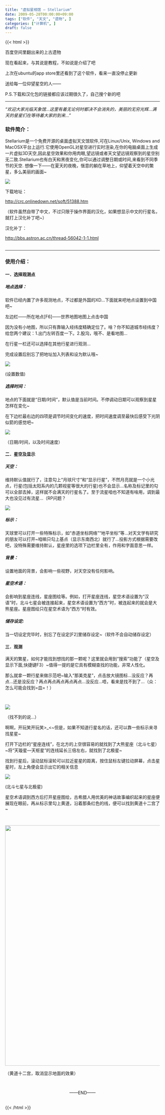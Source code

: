 ```yaml
---
title: "虚拟星相馆 — Stellarium"
date: 2009-05-28T00:00:00+09:00
tags: ["软件", "天文", "遗物", ]
categories: ["计算机", ]
draft: false
---
```

{{< html >}}
<!-- html -->

<p>百度空间里翻出来的上古遗物</p>

<p>现在看起来，与其说是教程，不如说是介绍了吧</p>

<p>上次在ubuntu的app store里还看到了这个软件，看来一直没停止更新</p>

<p>送给每一位仰望星空的人——</p>

<p>P.S.下载和汉化包的链接都应该过期很久了，自己搜个新的吧</p>

<HR>

<i align="center">“欢迎大家光临天象馆…这里有着无论何时都决不会消失的，美丽的无穷光辉…满天的星星们在等待着大家的到来…”</i>



<h3>软件简介：</h3>
<p>Stellarium是一个免费开源的桌面虚拟天文馆软件,可在Linux/Unix, Windows and MacOSX平台上运行.它使用OpenGL对星空进行实时渲染,在你的电脑桌面上生成一片虚拟3D天空,因此星空效果和你用肉眼,望远镜或者天文望远镜观察到的星空别无二致.Stellarium也有白天和黑夜变化,你可以通过调整日期或时间,来看到不同季节的天空. 想像一下——在夏天的夜晚，惬意的躺在草地上，仰望着天空中的繁星，多么美丽的画面~</p>


<img src="/images/blog/1/image002.jpg"></img>



<p>下载地址：</p><a href="http://crc.onlinedown.net/soft/51388.htm">http://crc.onlinedown.net/soft/51388.htm</a>

<p>（软件虽然自带了中文，不过只限于操作界面的汉化，如果想显示中文的行星名，就打上汉化补丁吧~）</p>

<p>汉化补丁：</p><a href="http://bbs.astron.ac.cn/thread-56042-1-1.html">http://bbs.astron.ac.cn/thread-56042-1-1.html</a>
<br /><br />

<hr>

<h3>使用介绍：</h3>

<h4>一．选择观测点</h4>

<h5>地点选择：</h5>

<p>软件已经内置了许多观测地点，不过都是外国的XD…下面就来吧地点设置到中国吧~</p>

<p>左边栏——所在地点[F6]——世界地图地图上点击中国</p>

<p>因为没有小地图，所以只有靠输入经纬度精确定位了。啥？你不知道城市经纬度？给您两个建议：1.出门左转百度一下。2.股沟，哦不、是看地图...</p>

<p>在行星一栏还可以选择在其他行星进行观测…</p>

<p>完成设置后别忘了把地址加入列表和设为默认哦~</p>

<img src="/images/blog/1/image004.jpg"></img>

<p>(设置数值)</p>

<h5>选择时间：</h5>

<p>地点的下面就是“日期/时间”，默认值是当前时间。不停调动日期可以观察到星星怎样在变化~</p>

<p>在下边栏最右边的四项是调节时间变化的速度，把时间速度调至最快后感受下光阴似箭的感觉吧~</p>

<img src="/images/blog/1/image006.jpg"></img>

<p>（日期/时间，以及时间速度）</p>


<h4>二．星空及显示</h4>
<h5>天空：</h5>
<p>维持默认值就行了，注意勾上“月球尺寸”和“显示行星”，不然月亮就是一个小光点，行星(包括太阳系内的几颗视星等很大的行星)也不会显示…名称及标记里的勾可以全部去掉，这样就不会满天的行星名了。至于流星咱也不知道有啥用，调到最大也没见过有流星…（RP问题？</p>


<img src="/images/blog/1/image008.jpg"></img>

<h5>标示：</h5>

<p>天球里可以打开一些特殊标示，如“赤道坐标网络”“地平坐标”等…对天文学有研究的朋友可以打开~咱嘛只勾上基点（显示东南西北）就行了…投影方式根据需要改吧，没特殊需要维持默认，星座里的选项下边栏里全有，作用和字面意思一样。</p>

<h5>背景：</h5>

<p>设置地面的背景，会影响一些视野，对天空没有任何影响。</p>

<h5>星空术语：</h5>

<p>会影响到星座连线，星座图绘等。例如，打开星座连线，星空术语设置为“汉语”时，北斗七星会被连接起来，星空术语设置为“西方”时，被连起来的就会是大熊星座。星座图绘只在星空术语为“西方“时有效。</p>

<h5>储存设定:</h5>

<p>当一切设定完毕时，别忘了在设定[F2]里储存设定~（软件不会自动储存设定）</p>

<h4>三．观测</h4>

<p>满天的繁星，如何才能找到想找的那一颗呢？这里就会用到“搜索”功能了（星空及显示下面,快捷键F3）~值得一提的是它具有模糊查找的功能，非常人性化。</p>

<p>那么就拿一颗行星来做示范吧~输入“那美克星”，点击放大镜图标…没反应？再点…还是没反应？再点再点再点再点再点…没反应…唔，看来是找不到了…（众：怎么可能会找到=皿=！）</p>

<br />

<img src="/images/blog/1/image010.jpg"></img>

<p>（找不到的说…）</p>

<p>啊啊，开玩笑开玩笑>_<~但是，如果不知道行星名的话，还可以靠一些标示来寻找星星~</p>

<p>打开下边栏的“星座连线”，在北方的上空很容易的就找到了大熊星座（北斗七星）~将“天璇星—天枢星”的连线延长三倍左右，就找到了北极星~</p>

<p>找到行星后，滚动鼠标滚轮可以拉近星星的距离，按住鼠标左键拉动屏幕，点击星星时，左上角便会显示出它的相关信息 </p>

<img src="/images/blog/1/image012.jpg"></img>
<p>(北斗七星与北极星)</p>

<p>星空术语<span stype="color:red;">调到西方</span>后打开星座图绘，古希腊人用优美的神话故事编织起来的星座便展现在眼前，再从标示里勾上黄道，沿着那条红色的线，便可以找到黄道十二宫了~</p>

<br />

<img src="/images/blog/1/image014.jpg" width="780"></img>
<p>（黄道十二宫，取消显示地面的效果）</p>

<br />

<p align="center">——END——<p>
<br />
<!-- end html -->
{{< /html >}}
